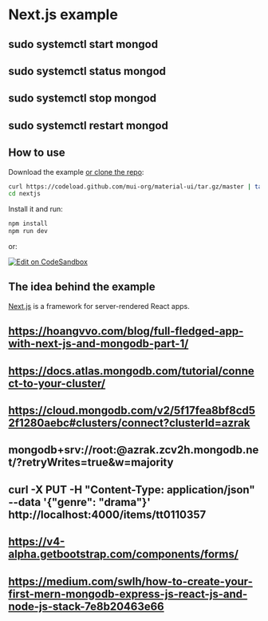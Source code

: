 # Next.js example
##  sudo systemctl start mongod   
##  sudo systemctl status mongod  
##  sudo systemctl stop mongod
##  sudo systemctl restart mongod
## How to use

Download the example [or clone the repo](https://github.com/mui-org/material-ui):

```sh
curl https://codeload.github.com/mui-org/material-ui/tar.gz/master | tar -xz --strip=2  material-ui-master/examples/nextjs
cd nextjs
```

Install it and run:

```sh
npm install
npm run dev
```

or:

[![Edit on CodeSandbox](https://codesandbox.io/static/img/play-codesandbox.svg)](https://codesandbox.io/s/github/mui-org/material-ui/tree/master/examples/nextjs)

## The idea behind the example

[Next.js](https://github.com/zeit/next.js) is a framework for server-rendered React apps.


## https://hoangvvo.com/blog/full-fledged-app-with-next-js-and-mongodb-part-1/
## https://docs.atlas.mongodb.com/tutorial/connect-to-your-cluster/
## https://cloud.mongodb.com/v2/5f17fea8bf8cd52f1280aebc#clusters/connect?clusterId=azrak
## mongodb+srv://root:<password>@azrak.zcv2h.mongodb.net/<dbname>?retryWrites=true&w=majority



## curl -X PUT -H "Content-Type: application/json" --data '{"genre": "drama"}' http://localhost:4000/items/tt0110357


##  https://v4-alpha.getbootstrap.com/components/forms/



## https://medium.com/swlh/how-to-create-your-first-mern-mongodb-express-js-react-js-and-node-js-stack-7e8b20463e66
